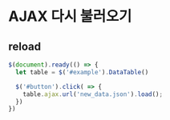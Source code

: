 # AJAX 다시 불러오기

## reload
~~~js
$(document).ready(() => {
  let table = $('#example').DataTable()

  $('#button').click( => {
    table.ajax.url('new_data.json').load();
  })
})
~~~
